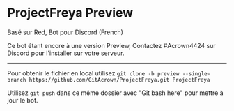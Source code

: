 # ProjectFreya Preview
Basé sur Red, Bot pour Discord (French) 

Ce bot étant encore à une version Preview, Contactez #Acrown4424 sur Discord pour l'installer sur votre serveur.

-----------------------------------------------------------

Pour obtenir le fichier en local utilisez 
`git clone -b preview --single-branch https://github.com/GitAcrown/ProjectFreya.git ProjectFreya`

Utilisez `git push` dans ce même dossier avec "Git bash here" pour mettre à jour le bot.

